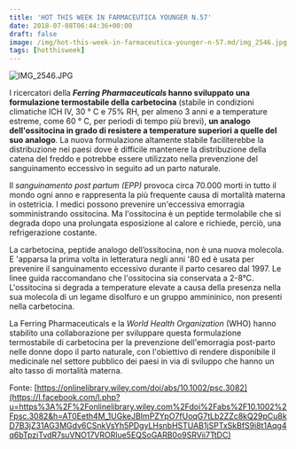 ```yaml
---
title: 'HOT THIS WEEK IN FARMACEUTICA YOUNGER N.57'
date: 2018-07-08T06:44:36+00:00
draft: false
image: /img/hot-this-week-in-farmaceutica-younger-n-57.md/img_2546.jpg
tags: [hotthisweek]
---
```


![IMG_2546.JPG](/img/hot-this-week-in-farmaceutica-younger-n-57.md/img_2546.jpg)

I ricercatori della **_Ferring Pharmaceuticals_ hanno sviluppato una formulazione termostabile della carbetocina** (stabile in condizioni climatiche ICH IV, 30 ° C e 75% RH, per almeno 3 anni e a temperature estreme, come 60 ° C, per periodi di tempo più brevi), **un analogo dell'ossitocina in grado di resistere a temperature superiori a quelle del suo analogo**. La nuova formulazione altamente stabile faciliterebbe la distribuzione nei paesi dove è difficile mantenere la distribuzione della catena del freddo e potrebbe essere utilizzato nella prevenzione del sanguinamento eccessivo in seguito ad un parto naturale.

Il _sanguinamento post partum (EPP)_ provoca circa 70.000 morti in tutto il mondo ogni anno e rappresenta la più frequente causa di mortalità materna in ostetricia. I medici possono prevenire un'eccessiva emorragia somministrando ossitocina. Ma l'ossitocina è un peptide termolabile che si degrada dopo una prolungata esposizione al calore e richiede, perciò, una refrigerazione costante.

La carbetocina, peptide analogo dell’ossitocina, non è una nuova molecola. E 'apparsa la prima volta in letteratura negli anni '80 ed è usata per prevenire il sanguinamento eccessivo durante il parto cesareo dal 1997. Le linee guida raccomandano che l'ossitocina sia conservata a 2-8°C. L'ossitocina si degrada a temperature elevate a causa della presenza nella sua molecola di un legame disolfuro e un gruppo ammininico, non presenti nella carbetocina.

La Ferring Pharmaceuticals e la _World Health Organization_ (WHO) hanno stabilito una collaborazione per sviluppare questa formulazione termostabile di carbetocina per la prevenzione dell'emorragia post-parto nelle donne dopo il parto naturale, con l'obiettivo di rendere disponibile il medicinale nel settore pubblico dei paesi in via di sviluppo che hanno un alto tasso di mortalità materna.

Fonte: [https://onlinelibrary.wiley.com/doi/abs/10.1002/psc.3082](https://l.facebook.com/l.php?u=https%3A%2F%2Fonlinelibrary.wiley.com%2Fdoi%2Fabs%2F10.1002%2Fpsc.3082&h=AT0Eeth4M_1UGkeJBImPZYpO7fUoqG7tLb2ZZc8kQ29pCu8kD7B3jZ31AG3MGdv6CSnkVsYh5PDgyLHsnbHSTUAB1jSPTxSkBfS9i8t1Aqg4q6bTpziTvdR7suVNO17VRORlue5EQSoGARB0o9SRVii7TtDC)